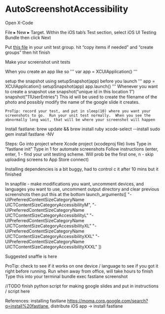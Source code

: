# AutoScreenshotAccessibility


Open X-Code

File ▸ New ▸ Target. Within the iOS tab’s Test section, select iOS UI Testing Bundle then click Next

Put [this file](https://github.com/awaran/AutoScreenshotAccessibility/blob/main/SnapshotHelper.swift) in your unit test group.  hit “copy items if needed” and “create groups” then hit finish

Make your screenshot unit tests

When you create an app like so
'''
var app = XCUIApplication()
'''  

setup the snapshot using setupSnapshot(app) before you launch
'''
app = XCUIApplication()
setupSnapshot(app)
app.launch()
'''
	Whenever you want to create a snapshot use snapshot(“unique id in this location 1”)
		snapshot("11UserEntries")
    This id will be used to create the filename of the photo and possibly modify the name of the google slide it creates.

    ProTip: record your test, and put in sleep(10) where you want your screenshots to go.  Run your unit test normally.  When you see the abnormally long wait, that will be where your screenshot will happen



Install fastlane: 
brew update && brew install ruby
xcode-select --install
sudo gem install fastlane -NV

Steps:
Go into project where Xcode project (xcodeproj file) lives
Type in “fastlane init”
Type in 1 for automate screenshots
   Follow instructions (enter, enter, 1 - find your unit testing scheme.  Will prob be the first one, n - skip uploading screens to App Store connect)

Installing dependencies is a bit buggy, had to control c it after 10 mins but it finished

In snapfile - make modifications you want, uncomment devices, and languages you want to use, uncomment output directory and clear previous screenshots then put this at the bottom
launch_arguments([
  "-UIPreferredContentSizeCategoryName UICTContentSizeCategoryAccessibilityM",
  "-UIPreferredContentSizeCategoryName UICTContentSizeCategoryAccessibilityL"
  "-UIPreferredContentSizeCategoryName UICTContentSizeCategoryAccessibilityXL"
  "-UIPreferredContentSizeCategoryName UICTContentSizeCategoryAccessibilityXXL"
  "-UIPreferredContentSizeCategoryName UICTContentSizeCategoryAccessibilityXXXL"
])

Suggested snaffle is here


ProTip: check to see if it works on one device / language to see if you got it right before running.  Run when away from office, will take hours to finish
Type this into your terminal
bundle exec fastlane screenshot

//TODO finish python script for making google slides and put in instructions / script here



References:
installing fastlane
https://moma.corp.google.com/search?q=install%20fastlane, distribute iOS app -> install fastlane
